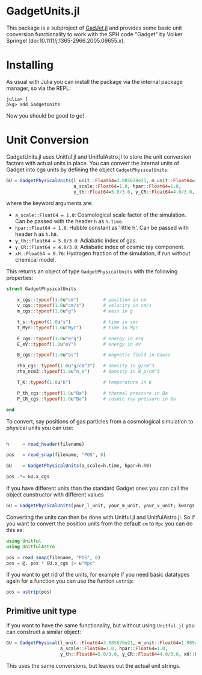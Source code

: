 # GadgetUnits.jl

This package is a subproject of [GadJet.jl](https://github.com/LudwigBoess/GadJet.jl) and provides some basic unit conversion functionality to work with the SPH code "Gadget" by Volker Springel (doi:10.1111/j.1365-2966.2005.09655.x).

Installing
==========

As usual with Julia you can install the package via the internal package manager, so via the REPL:

```@example
julia> ]
pkg> add GadgetUnits
```

Now you should be good to go!

Unit Conversion
===============

GadgetUnits.jl uses Unitful.jl and UnitfulAstro.jl to store the unit conversion factors with actual units in place.
You can convert the internal units of Gadget into cgs units by defining the object `GadgetPhysicalUnits`:

```julia
GU = GadgetPhysicalUnits(l_unit::Float64=3.085678e21, m_unit::Float64=1.989e43, v_unit::Float64=1.e5;
                         a_scale::Float64=1.0, hpar::Float64=1.0,
                         γ_th::Float64=5.0/3.0, γ_CR::Float64=4.0/3.0, xH::Float64=0.76)
```

where the keyword arguments are:
- `a_scale::Float64 = 1.0`:  Cosmological scale factor of the simulation. Can be passed with the header `h` as `h.time`.
- `hpar::Float64 = 1.0`:     Hubble constant as 'little h'. Can be passed with header `h` as `h.h0`.
- `γ_th::Float64 = 5.0/3.0`: Adiabatic index of gas.
- `γ_CR::Float64 = 4.0/3.0`: Adiabatic index of cosmic ray component.
- `xH::Float64 = 0.76`:      Hydrogen fraction of the simulation, if run without chemical model.

This returns an object of type `GadgetPhysicalUnits` with the following properties:

```julia
struct GadgetPhysicalUnits

    x_cgs::typeof(1.0u"cm")         # position in cm
    v_cgs::typeof(1.0u"cm/s")       # velocity in cm/s
    m_cgs::typeof(1.0u"g")          # mass in g

    t_s::typeof(1.0u"s")            # time in sec
    t_Myr::typeof(1.0u"Myr")        # time in Myr

    E_cgs::typeof(1.0u"erg")        # energy in erg
    E_eV::typeof(1.0u"eV")          # energy in eV

    B_cgs::typeof(1.0u"Gs")         # magnetic field in Gauss

    rho_cgs::typeof(1.0u"g/cm^3")   # density in g/cm^3
    rho_ncm3::typeof(1.0u"n_e")     # density in N_p/cm^3

    T_K::typeof(1.0u"K")            # temperature in K

    P_th_cgs::typeof(1.0u"Ba")      # thermal pressure in Ba
    P_CR_cgs::typeof(1.0u"Ba")      # cosmic ray pressure in Ba

end
```

To convert, say positions of gas particles from a cosmological simulation to physical units you can use:

```julia

h     = read_header(filename)

pos   = read_snap(filename, "POS", 0)

GU    = GadgetPhysicalUnits(a_scale=h.time, hpar=h.h0)

pos .*= GU.x_cgs

```

If you have different units than the standard Gadget ones you can call the object cunstructor with different values

```julia
GU = GadgetPhysicalUnits(your_l_unit, your_m_unit, your_v_unit; kwargs...)
```

Converting the units can then be done with Unitful.jl and UnitfulAstro.jl.
So if you want to convert the position units from the default `cm` to `Mpc` you can do this as:

```julia
using Unitful
using UnitfulAstro

pos = read_snap(filename, "POS", 0)
pos = @. pos * GU.x_cgs |> u"Mpc"
```

If you want to get rid of the units, for example if you need basic datatypes again for a function
you can use the funtion `ustrip`:

```julia
pos = ustrip(pos)
```


## Primitive unit type

If you want to have the same functionality, but without using `Unitful.jl` you can construct a similar object:

```julia
GU = GadgetPhysical(l_unit::Float64=3.085678e21, m_unit::Float64=1.989e43, v_unit::Float64=1.e5;
                    a_scale::Float64=1.0, hpar::Float64=1.0,
                    γ_th::Float64=5.0/3.0, γ_CR::Float64=4.0/3.0, xH::Float64=0.76)
```

This uses the same conversions, but leaves out the actual unit strings.
